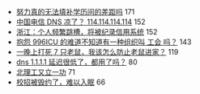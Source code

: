 - [努力真的无法填补学历间的差距吗](https://www.v2ex.com/t/552058) 171
- [中国电信 DNS 凉了？ 114.114.114.114](https://www.v2ex.com/t/551941) 152
- [浙江：个人频繁跳槽，将被纪录信用系统](https://www.v2ex.com/t/551842) 152
- [抱怨 996ICU 的难道不知道有一种组织叫 工会 吗？](https://www.v2ex.com/t/552092) 143
- [一晚上打死 7 只老鼠，我该怎么防止老鼠进家？](https://www.v2ex.com/t/551883) 119
- [dns 1.1.1.1 延迟很低了，都用了吗？](https://www.v2ex.com/t/552064) 80
- [北理工又立一功](https://www.v2ex.com/t/552005) 71
- [校招被毁约了，难以入眠](https://www.v2ex.com/t/551865) 66